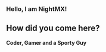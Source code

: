 <h3><b>Hello, I am NightMX!<b></h3>
  <h2>How did you come here?</h2>
  <p>Coder, Gamer and a Sporty Guy</p>
